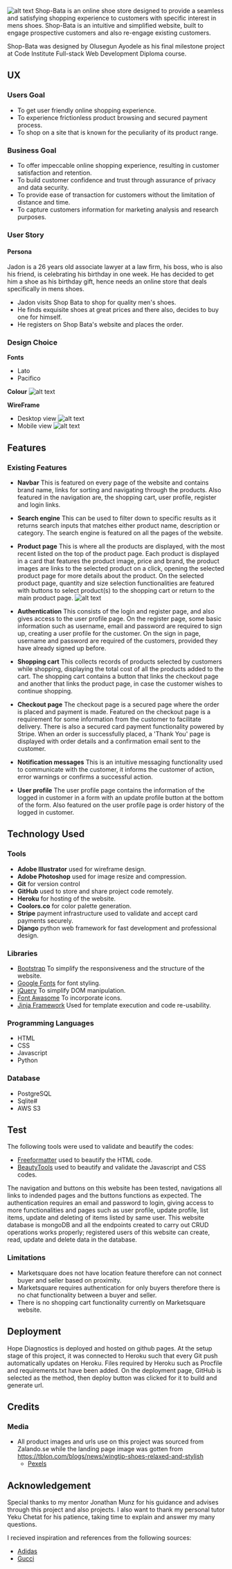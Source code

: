 ![alt text](static/img/Home_page.png)
Shop-Bata is an online shoe store designed to provide a seamless and satisfying 
shopping experience to customers with specific interest in mens shoes. 
Shop-Bata is an intuitive and simplified website, built to engage prospective 
customers and also re-engage existing customers. 

Shop-Bata was designed by Olusegun Ayodele as his final milestone project at 
Code Institute Full-stack Web Development Diploma course.


## UX
### Users Goal
* To get user friendly online shopping experience. 
* To experience frictionless product browsing and secured payment process.
* To shop on a site that is known for the peculiarity of its product range.


### Business Goal
* To offer impeccable online shopping experience, resulting in customer satisfaction and retention.
* To build customer confidence and trust through assurance of privacy and data security.
* To provide ease of transaction for customers without the limitation of distance and time.
* To capture customers information for marketing analysis and research purposes.

### User Story
#### Persona
Jadon is a 26 years old associate lawyer at a law firm, his boss, who is also his friend, 
is celebrating his birthday in one week. He has decided to get him a shoe as his birthday 
gift, hence needs an online store that deals specifically in mens shoes.

* Jadon visits Shop Bata to shop for quality men's shoes. 
* He finds exquisite shoes at great prices and there also, decides to buy one for himself.
* He registers on Shop Bata's website and places the order.

### Design Choice

**Fonts**
* Lato
* Pacifico


**Colour**
![alt text](static/img/color.png)

**WireFrame**
* Desktop view
![alt text](static/img/Product_wireframe-20.jpg)
* Mobile view
![alt text](static/img/Product_mobile_wireframe-20.jpg)




## Features
### Existing Features
* __Navbar__ This is featured on every page of the website and contains brand name, links for 
sorting and navigating through the products. Also featured in the navigation are, the shopping cart, 
user profile, register and login links.

* __Search engine__ This can be used to filter down to specific results as it returns search inputs that matches
 either product name, description or category. The search engine is featured on all the pages of the website.

 * __Product page__ This is where all the products are displayed, with the most recent listed on the top of the product page. 
 Each product is displayed in a card that features the product image, price and brand, the product images are links to 
 the selected product on a click, opening the selected product page for more details about the product. On the selected 
 product page, quantity and size selection functionalities are featured with buttons to select product(s) to the 
 shopping cart or return to the main product page. 
 ![alt text](static/img/Shop_bata_products-20.jpg)

* __Authentication__ This consists of the login and register page, and also gives access to the user profile page. On the 
register page, some basic information such as username, email and password are required to sign up, creating a user 
profile for the customer. On the sign in page, username and password are required of the customers, provided they 
have already signed up before.

* __Shopping cart__ This collects records of products selected by customers while shopping, displaying the total cost 
of all the products added to the cart. The shopping cart contains a button that links the checkout page and another 
that links the product page, in case the customer wishes to continue shopping.

* __Checkout page__ The checkout page is a secured page where the order is placed and payment is made. Featured on the 
checkout page is a requirement for some information from the customer to facilitate delivery. There is also a secured 
card payment functionality powered by Stripe. When an order is successfully placed, a 'Thank You' page is displayed 
with order details and a confirmation email sent to the customer.

* __Notification messages__ This is an intuitive messaging functionality used to communicate with the customer, 
it informs the customer of action, error warnings or confirms a successful action.

* __User profile__ The user profile page contains the information of the logged in customer in a form with an 
update profile button at the bottom of the form. Also featured on the user profile page is order history of the 
logged in customer.



## Technology Used

### Tools
* __Adobe Illustrator__ used for wireframe design.
* __Adobe Photoshop__ used for image resize and compression.
* __Git__ for version control
* __GitHub__ used to store and share project code remotely.
* __Heroku__ for hosting of the website.
* __Coolors.co__ for color palette generation.
* __Stripe__ payment infrastructure used to validate and accept card payments securely.
* __Django__ python web framework for fast development and professional design.



### Libraries
* [Bootstrap](https://getbootstrap.com/) To simplify the responsiveness and the structure of the website.
* [Google Fonts](https://fonts.google.com/) for font styling.
* [jQuery](https://jquery.com/) To simplify DOM manipulation.
* [Font Awasome](https://fontawesome.com/) To incorporate icons.
* [Jinja Framework](https://jinja.palletsprojects.com/en/2.11.x/) Used for template execution and code re-usability.

### Programming Languages
* HTML
* CSS 
* Javascript
* Python

### Database
* PostgreSQL
* Sqlite#
* AWS S3


## Test
The following tools were used to validate and beautify the codes:
* [Freeformatter](https://www.freeformatter.com/html-formatter.html#ad-output) used to beautify the HTML code.
* [BeautyTools](http://beautifytools.com/css-validator.php) used to beautify and validate the Javascript and CSS codes.

The navigation and buttons on this website has been tested, navigations all links to indended pages and the buttons 
functions as expected.
The authentication requires an email and password to login, giving access to more functionalities and pages such as user profile,
update profile, list items, update and deleting of items listed by same user.
This website database is mongoDB and all the endpoints created to carry out CRUD operations works properly; registered 
users of this website can create, read, update and delete data in the database.

### Limitations
* Marketsquare does not have location feature therefore can not connect buyer and seller based on proximity.
* Marketsquare requires authentication for only buyers therefore there is no chat functionality between a buyer and seller.
* There is no shopping cart functionality currently on Marketsquare website.


## Deployment
Hope Diagnostics is deployed and hosted on github pages.
At the setup stage of this project, it was connected to Heroku such that every Git push automatically updates on Heroku.
Files required by Heroku such as Procfile and requirements.txt have been added.
On the deployment page, GitHub is selected as the method, then deploy button was clicked for it to build and generate url.

## Credits
### Media
* All product images and urls use on this project was sourced from Zalando.se while the landing page image was gotten from https://tblon.com/blogs/news/wingtip-shoes-relaxed-and-stylish
    * [Pexels](https://www.pexels.com/)

## Acknowledgement

Special thanks to my mentor Jonathan Munz for his guidance and advises through this project and also projects.
I also want to thank my personal tutor Yeku Chetat for his patience, taking time to explain and answer my many questions.

I recieved inspiration and references from the following sources:
* [Adidas](https://www.adidas.com/us/men-shoes/)
* [Gucci](https://www.gucci.com/se/en_gb/ca/men/shoes-for-men-c-men-shoes/)